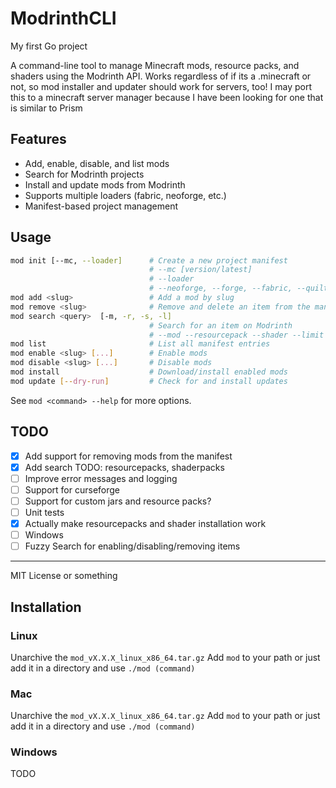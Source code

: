# ModrinthCLI

My first Go project

A command-line tool to manage Minecraft mods, resource packs, and shaders using the Modrinth API.
Works regardless of if its a .minecraft or not, so mod installer and updater should work for servers, too!
I may port this to a minecraft server manager because I have been looking for one that is similar to Prism

## Features

- Add, enable, disable, and list mods
- Search for Modrinth projects
- Install and update mods from Modrinth
- Supports multiple loaders (fabric, neoforge, etc.)
- Manifest-based project management

## Usage

```sh
mod init [--mc, --loader]      # Create a new project manifest
                               # --mc [version/latest]
                               # --loader 
                               # --neoforge, --forge, --fabric, --quilt
mod add <slug>                 # Add a mod by slug
mod remove <slug>              # Remove and delete an item from the manifest
mod search <query>  [-m, -r, -s, -l]  
                               # Search for an item on Modrinth 
                               # --mod --resourcepack --shader --limit
mod list                       # List all manifest entries
mod enable <slug> [...]        # Enable mods
mod disable <slug> [...]       # Disable mods
mod install                    # Download/install enabled mods
mod update [--dry-run]         # Check for and install updates
```

See `mod <command> --help` for more options.

## TODO

- [x] Add support for removing mods from the manifest
- [x] Add search TODO: resourcepacks, shaderpacks
- [ ] Improve error messages and logging
- [ ] Support for curseforge
- [ ] Support for custom jars and resource packs?
- [ ] Unit tests
- [x] Actually make resourcepacks and shader installation work
- [ ] Windows
- [ ] Fuzzy Search for enabling/disabling/removing items
---

MIT License or something

## Installation

### Linux

Unarchive the ``mod_vX.X.X_linux_x86_64.tar.gz``
Add ``mod`` to your path or just add it in a directory and use ``./mod (command)``

### Mac

Unarchive the ``mod_vX.X.X_linux_x86_64.tar.gz``
Add ``mod`` to your path or just add it in a directory and use ``./mod (command)``

### Windows

TODO